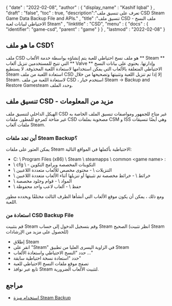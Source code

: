 {
  "date" : "2022-02-08",
  "author" : {
    "display_name" : "Kashif Iqbal"
} ,
  "draft" : "false",
  "toc" : true,
  "description":"تعرف على تنسيق ملف CSD Steam Game Data Backup File and APIs." ,
  "title" :"تنسيق ملف CSD - ملف النسخ الاحتياطي لبيانات لعبة Steam" ,
  "linktitle" : "CSD",
  "menu" : {
    "docs" : {
      "identifier": "game-csd",
      "parent" : "game"
}
} ,
  "lastmod" : "2022-02-08"
}

## ما هو ملف CSD؟

ملف CSD هو ملف نسخ احتياطي للعبة يتم إنشاؤه بواسطة خدمة الألعاب ** Steam ** التي تتيح للمستخدمين تنزيل ألعاب ** Valve ** وإدارتها. يحتوي على بيانات النسخ الاحتياطي المتعلقة بالألعاب التي يمكن استخدامها لاستعادة اللعبة المحذوفة. لا يستطيع Steam استعادة اللعبة من ملف CSD إلا إذا تم تنزيل اللعبة وتثبيتها وتصحيحها من خلال Steam. لاستعادة اللعبة من ملف CSD ، استخدم خيار Steam → Backup and Restore Gamesteam وحدد الملف.

## تنسيق ملف CSD - مزيد من المعلومات

الهيكل الداخلي لتنسيق ملف CSD غير متاح للجمهور ومواصفات تنسيق الملف الخاصة به غير متاحة كمرجع للمطور. ملفات CSD مصحوبة بملفات CSM و ISS وهي أيضًا تنسيقات ملفات ألعاب Steam.

### أين تجد ملفات Steam Backup؟

يمكن العثور على ملفات Steam الاحتياطية بأكملها في المواقع التالية:

* C: \ Program Files (x86) \ Steam \ steamapps \ common \<game name> \:
* \ cfg \ - التكوينات المخصصة وبرامج التكوين
* \ التنزيلات \ - محتوى مخصص للألعاب متعددة اللاعبين
* \ خرائط \ - خرائط مخصصة تم تثبيتها أو تنزيلها أثناء الألعاب متعددة اللاعبين
* \ المواد \ - قوام وجلود مخصصة
* \ حفظ \ - ألعاب لاعب واحد محفوظة

ومع ذلك ، يمكن أن يكون موقع الألعاب التي أنشأها الطرف الثالث مختلفًا ويحدده مطور اللعبة.

### استعادة من CSD Backup File

قم بتثبيت Steam وقم بتسجيل الدخول إلى حساب Steam الصحيح (انظر تثبيت Steam للحصول على مزيد من الإرشادات)
* إطلاق Steam
* انقر على "Steam" في الزاوية اليسرى العليا من تطبيق Steam
* حدد "النسخ الاحتياطي واستعادة الألعاب ..."
* حدد "استعادة نسخة احتياطية سابقة"
* تصفح موقع ملفات النسخ الاحتياطي للعبة
* تابع عبر نوافذ Steam لتثبيت الألعاب الضرورية.

## مراجع

* [استخدام ميزة Steam Backup](https://help.steampowered.com/en/faqs/view/4593-5CB7-DC3C-64F0)

